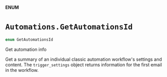 **ENUM**

# `Automations.GetAutomationsId`

```swift
enum GetAutomationsId
```

Get automation info

Get a summary of an individual classic automation workflow's settings and content. The `trigger_settings` object returns information for the first email in the workflow.
